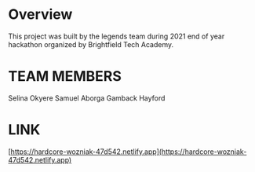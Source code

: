 # Overview
This project was built by the legends team during 2021 end of year hackathon organized by Brightfield Tech Academy. 

# TEAM MEMBERS
Selina Okyere
Samuel Aborga
Gamback Hayford

# LINK 
[https://hardcore-wozniak-47d542.netlify.app](https://hardcore-wozniak-47d542.netlify.app)